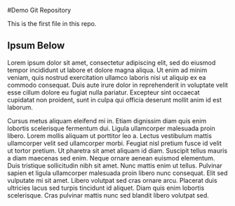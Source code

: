 #Demo Git Repository

This is the first file in this repo.

## Ipsum Below

Lorem ipsum dolor sit amet, consectetur adipiscing elit, sed do eiusmod tempor incididunt ut labore et dolore magna aliqua. Ut enim ad minim veniam, quis nostrud exercitation ullamco laboris nisi ut aliquip ex ea commodo consequat. Duis aute irure dolor in reprehenderit in voluptate velit esse cillum dolore eu fugiat nulla pariatur. Excepteur sint occaecat cupidatat non proident, sunt in culpa qui officia deserunt mollit anim id est laborum.

Cursus metus aliquam eleifend mi in. Etiam dignissim diam quis enim lobortis scelerisque fermentum dui. Ligula ullamcorper malesuada proin libero. Lorem mollis aliquam ut porttitor leo a. Lectus vestibulum mattis ullamcorper velit sed ullamcorper morbi. Feugiat nisl pretium fusce id velit ut tortor pretium. Ut pharetra sit amet aliquam id diam. Suscipit tellus mauris a diam maecenas sed enim. Neque ornare aenean euismod elementum. Duis tristique sollicitudin nibh sit amet. Nunc mattis enim ut tellus. Pulvinar sapien et ligula ullamcorper malesuada proin libero nunc consequat. Elit sed vulputate mi sit amet. Libero volutpat sed cras ornare arcu. Placerat duis ultricies lacus sed turpis tincidunt id aliquet. Diam quis enim lobortis scelerisque. Cras pulvinar mattis nunc sed blandit libero volutpat sed.